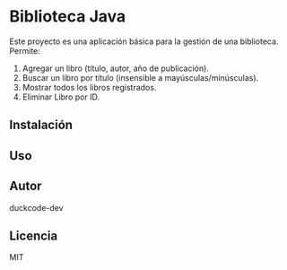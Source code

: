 # Biblioteca Java

Este proyecto es una aplicación básica para la gestión de una biblioteca. Permite:

1. Agregar un libro (título, autor, año de publicación).
2. Buscar un libro por título (insensible a mayúsculas/minúsculas).
3. Mostrar todos los libros registrados.
4. Eliminar Libro por ID.

## Instalación

## Uso

## Autor

duckcode-dev

## Licencia

MIT

